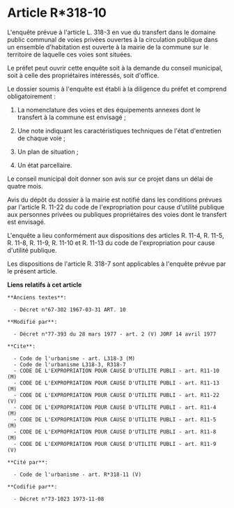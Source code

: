 # Article R*318-10

L'enquête prévue à l'article L. 318-3 en vue du transfert dans le domaine public communal de voies privées ouvertes à la
circulation publique dans un ensemble d'habitation est ouverte à la mairie de la commune sur le territoire de laquelle ces
voies sont situées.

Le préfet peut ouvrir cette enquête soit à la demande du conseil municipal, soit à celle des propriétaires intéressés, soit
d'office.

Le dossier soumis à l'enquête est établi à la diligence du préfet et comprend obligatoirement :

1. La nomenclature des voies et des équipements annexes dont le transfert à la commune est envisagé ;

2. Une note indiquant les caractéristiques techniques de l'état d'entretien de chaque voie ;

3. Un plan de situation ;

4. Un état parcellaire.

Le conseil municipal doit donner son avis sur ce projet dans un délai de quatre mois.

Avis du dépôt du dossier à la mairie est notifié dans les conditions prévues par l'article R. 11-22 du code de
l'expropriation pour cause d'utilité publique aux personnes privées ou publiques propriétaires des voies dont le transfert
est envisagé.

L'enquête a lieu conformément aux dispositions des articles R. 11-4, R. 11-5, R. 11-8, R. 11-9, R. 11-10 et R. 11-13 du code
de l'expropriation pour cause d'utilité publique.

Les dispositions de l'article R. 318-7 sont applicables à l'enquête prévue par le présent article.

**Liens relatifs à cet article**

	**Anciens textes**:

	  - Décret n°67-302 1967-03-31 ART. 10

	**Modifié par**:

	  - Décret n°77-393 du 28 mars 1977 - art. 2 (V) JORF 14 avril 1977

	**Cite**:

	  - Code de l'urbanisme - art. L318-3 (M)
	  - Code de l'urbanisme L318-3, R318-7
	  - CODE DE L'EXPROPRIATION POUR CAUSE D'UTILITE PUBLI - art. R11-10 (M)
	  - CODE DE L'EXPROPRIATION POUR CAUSE D'UTILITE PUBLI - art. R11-13 (M)
	  - CODE DE L'EXPROPRIATION POUR CAUSE D'UTILITE PUBLI - art. R11-22 (V)
	  - CODE DE L'EXPROPRIATION POUR CAUSE D'UTILITE PUBLI - art. R11-4 (M)
	  - CODE DE L'EXPROPRIATION POUR CAUSE D'UTILITE PUBLI - art. R11-5 (M)
	  - CODE DE L'EXPROPRIATION POUR CAUSE D'UTILITE PUBLI - art. R11-8 (M)
	  - CODE DE L'EXPROPRIATION POUR CAUSE D'UTILITE PUBLI - art. R11-9 (V)

	**Cité par**:

	  - Code de l'urbanisme - art. R*318-11 (V)

	**Codifié par**:

	  - Décret n°73-1023 1973-11-08
